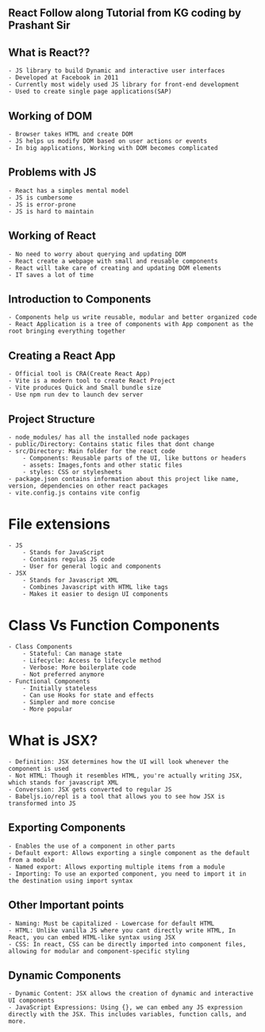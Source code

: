 ## React Follow along Tutorial from KG coding by Prashant Sir 

## What is React??
    - JS library to build Dynamic and interactive user interfaces
    - Developed at Facebook in 2011
    - Currently most widely used JS library for front-end development
    - Used to create single page applications(SAP)

## Working of DOM
    - Browser takes HTML and create DOM
    - JS helps us modify DOM based on user actions or events
    - In big applications, Working with DOM becomes complicated
## Problems with JS
    - React has a simples mental model
    - JS is cumbersome
    - JS is error-prone
    - JS is hard to maintain
## Working of React
    - No need to worry about querying and updating DOM
    - React create a webpage with small and reusable components
    - React will take care of creating and updating DOM elements
    - IT saves a lot of time

## Introduction to Components
    - Components help us write reusable, modular and better organized code
    - React Application is a tree of components with App component as the root bringing everything together

## Creating a React App
    - Official tool is CRA(Create React App)
    - Vite is a modern tool to create React Project
    - Vite produces Quick and Small bundle size
    - Use npm run dev to launch dev server

## Project Structure
    - node_modules/ has all the installed node packages
    - public/Directory: Contains static files that dont change
    - src/Directory: Main folder for the react code
        - Components: Reusable parts of the UI, like buttons or headers
        - assets: Images,fonts and other static files
        - styles: CSS or stylesheets
    - package.json contains information about this project like name, version, dependencies on other react packages
    - vite.config.js contains vite config

# File extensions
    - JS
        - Stands for JavaScript
        - Contains regulas JS code
        - User for general logic and components
    - JSX
        - Stands for Javascript XML
        - Combines Javascript with HTML like tags
        - Makes it easier to design UI components

# Class Vs Function Components
    - Class Components
        - Stateful: Can manage state
        - Lifecycle: Access to lifecycle method
        - Verbose: More boilerplate code
        - Not preferred anymore
    - Functional Components
        - Initially stateless
        - Can use Hooks for state and effects
        - Simpler and more concise
        - More popular
# What is JSX?
    - Definition: JSX determines how the UI will look whenever the component is used
    - Not HTML: Though it resembles HTML, you're actually writing JSX, which stands for javascript XML
    - Conversion: JSX gets converted to regular JS
    - Babeljs.io/repl is a tool that allows you to see how JSX is transformed into JS

## Exporting Components
    - Enables the use of a component in other parts
    - Default export: Allows exporting a single component as the default from a module
    - Named export: Allows exporting multiple items from a module
    - Importing: To use an exported component, you need to import it in the destination using import syntax

## Other Important points
    - Naming: Must be capitalized - Lowercase for default HTML
    - HTML: Unlike vanilla JS where you cant directly write HTML, In React, you can embed HTML-like syntax using JSX
    - CSS: In react, CSS can be directly imported into component files, allowing for modular and component-specific styling

## Dynamic Components
    - Dynamic Content: JSX allows the creation of dynamic and interactive UI components
    - JavaScript Expressions: Using {}, we can embed any JS expression directly with the JSX. This includes variables, function calls, and more.